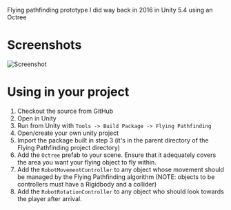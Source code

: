 Flying pathfinding prototype I did way back in 2016 in Unity 5.4 using an Octree

# Screenshots

![Screenshot](https://github.com/simeonradivoev/Flying-Pathfinding/raw/master/Screenshots/Screenshot.png)

# Using in your project

  1. Checkout the source from GitHub
  2. Open in Unity
  3. Run from Unity with `Tools -> Build Package -> Flying Pathfinding`
  4. Open/create your own unity project
  5. Import the package built in step 3 (it's in the parent directory of the Flying Pathfinding project directory)
  6. Add the `Octree` prefab to your scene. Ensure that it adequately covers the area you want your flying object to fly within.
  7. Add the `RobotMovementController` to any object whose movement should be managed by the Flying Pathfinding algorithm (NOTE: objects to be controllers must have a Rigidbody and a collider)
  9. Add the `RobotRotationController` to any object who should look towards the player after arrival.
